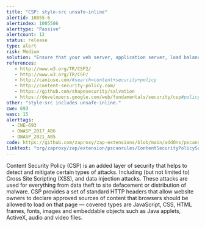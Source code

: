 ```yaml
---
title: "CSP: style-src unsafe-inline"
alertid: 10055-6
alertindex: 1005506
alerttype: "Passive"
alertcount: 12
status: release
type: alert
risk: Medium
solution: "Ensure that your web server, application server, load balancer, etc. is properly configured to set the Content-Security-Policy header."
references:
   - http://www.w3.org/TR/CSP2/
   - http://www.w3.org/TR/CSP/
   - http://caniuse.com/#search=content+security+policy
   - http://content-security-policy.com/
   - https://github.com/shapesecurity/salvation
   - https://developers.google.com/web/fundamentals/security/csp#policy_applies_to_a_wide_variety_of_resources
other: "style-src includes unsafe-inline."
cwe: 693
wasc: 15
alerttags: 
  - CWE-693
  - OWASP_2017_A06
  - OWASP_2021_A05
code: https://github.com/zaproxy/zap-extensions/blob/main/addOns/pscanrules/src/main/java/org/zaproxy/zap/extension/pscanrules/ContentSecurityPolicyScanRule.java
linktext: "org/zaproxy/zap/extension/pscanrules/ContentSecurityPolicyScanRule.java"
---
```

Content Security Policy (CSP) is an added layer of security that helps to detect and mitigate certain types of attacks. Including (but not limited to) Cross Site Scripting (XSS), and data injection attacks. These attacks are used for everything from data theft to site defacement or distribution of malware. CSP provides a set of standard HTTP headers that allow website owners to declare approved sources of content that browsers should be allowed to load on that page — covered types are JavaScript, CSS, HTML frames, fonts, images and embeddable objects such as Java applets, ActiveX, audio and video files.

